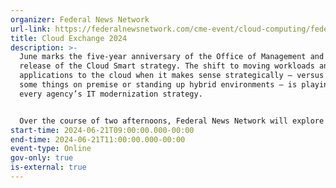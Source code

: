 ```yaml
---
organizer: Federal News Network
url-link: https://federalnewsnetwork.com/cme-event/cloud-computing/federal-news-networks-cloud-exchange-2024/
title: Cloud Exchange 2024
description: >-
  June marks the five-year anniversary of the Office of Management and Budget’s
  release of the Cloud Smart strategy. The shift to moving workloads and
  applications to the cloud when it makes sense strategically – versus keeping
  some things on premise or standing up hybrid environments – is playing out in
  every agency’s IT modernization strategy.


  Over the course of two afternoons, Federal News Network will explore civilian agency progress in using the cloud to improve digital services and federal missions. On Day 1, we will focus on the need for secure digital services and the evolution of policies and processes to achieve trusted services. On Day 2, we will share real-world case studies that spotlight successes in using cloud to impact mission effectiveness.
start-time: 2024-06-21T09:00:00.000-00:00
end-time: 2024-06-21T11:00:00.000-00:00
event-type: Online
gov-only: true
is-external: true
---
```

